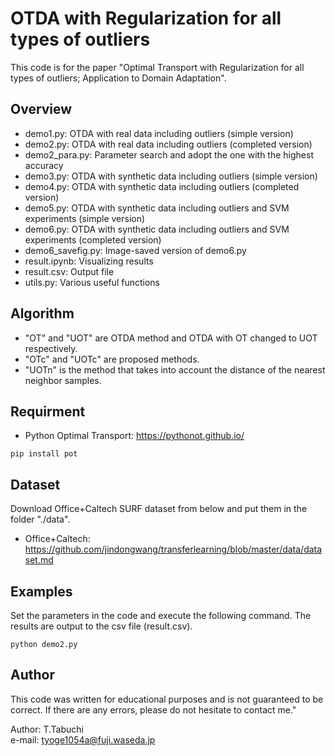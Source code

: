 # OTDA with Regularization for all types of outliers
This code is for the paper "Optimal Transport with Regularization for all types of outliers; Application to Domain Adaptation". 
## Overview
* demo1.py: OTDA with real data including outliers (simple version)
* demo2.py: OTDA with real data including outliers (completed version)
* demo2_para.py: Parameter search and adopt the one with the highest accuracy
* demo3.py: OTDA with synthetic data including outliers (simple version)
* demo4.py: OTDA with synthetic data including outliers (completed version)
* demo5.py: OTDA with synthetic data including outliers and SVM experiments (simple version)
* demo6.py: OTDA with synthetic data including outliers and SVM experiments (completed version)
* demo6_savefig.py: Image-saved version of demo6.py
* result.ipynb: Visualizing results
* result.csv: Output file
* utils.py: Various useful functions

## Algorithm
* "OT" and "UOT" are OTDA method and OTDA with OT changed to UOT respectively.
* "OTc" and "UOTc" are proposed methods.
* "UOTn" is the method that takes into account the distance of the nearest neighbor samples.

## Requirment
* Python Optimal Transport: https://pythonot.github.io/
```
pip install pot
```

## Dataset
Download Office+Caltech SURF dataset from below and put them in the folder "./data".
* Office+Caltech: https://github.com/jindongwang/transferlearning/blob/master/data/dataset.md

## Examples
Set the parameters in the code and execute the following command. The results are output to the csv file (result.csv).
```
python demo2.py
```

## Author
This code was written for educational purposes and is not guaranteed to be correct. If there are any errors, please do not hesitate to contact me."

Author: T.Tabuchi  
e-mail: tyoge1054a@fuji.waseda.jp

